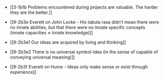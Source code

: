 - [[3-1b1b Problems encountered during projects are valuable. The harder they are the better.]]

- [[9-2b3e Everett on John Locke - His tabula rasa didn’t mean there were no innate abilities, but that there were no innate specific concepts (innate capacities ≠ innate knowledge)]]
- [[9-2b3e1 Our ideas are acquired by living and thinking]]
- [[9-2b3e2 There is no universal symbol-idea (in the sense of capable of conveying universal meaning)]]
- [[9-2b3f Everett on Hume - Ideas only make sense or exist through experience]]

